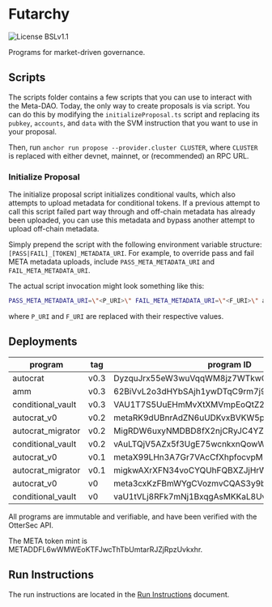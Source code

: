 # Futarchy

![License BSLv1.1](https://img.shields.io/badge/License-BSLv1.1-lightgray.svg)

Programs for market-driven governance.

## Scripts

The scripts folder contains a few scripts that you can use to interact with the Meta-DAO.
Today, the only way to create proposals is via script. You can do this by modifying the
`initializeProposal.ts` script and replacing its `pubkey`, `accounts`, and `data` with the
SVM instruction that you want to use in your proposal.

Then, run `anchor run propose --provider.cluster CLUSTER`, where `CLUSTER` is replaced with
either devnet, mainnet, or (recommended) an RPC URL.

### Initialize Proposal

The initialize proposal script initializes conditional vaults, which also attempts to upload metadata for conditional tokens. If a previous attempt to call this script failed part way through and off-chain metadata has already been uploaded, you can use this metadata and bypass another attempt to upload off-chain metadata.

Simply prepend the script with the following environment variable structure: `[PASS|FAIL]_[TOKEN]_METADATA_URI`. For example, to override pass and fail META metadata uploads, include `PASS_META_METADATA_URI` and `FAIL_META_METADATA_URI`.

The actual script invocation might look something like this:

```bash
PASS_META_METADATA_URI=\"<P_URI>\" FAIL_META_METADATA_URI=\"<F_URI>\" anchor run propose
```

where `P_URI` and `F_URI` are replaced with their respective values.

## Deployments

| program           | tag  | program ID                                   |
| ----------------- | ---- | -------------------------------------------- |
| autocrat          | v0.3 | DyzquJrx55eW3wuVqqWM8jz7WTkwG2U77nZGYnLWucFz  |
| amm               | v0.3 | 62BiVvL2o3dHYbSAjh1ywDTqC9rm7j9eg2PoRSSG9nEH |
| conditional_vault | v0.3 | VAU1T7S5UuEHmMvXtXMVmpEoQtZ2ya7eRb7gcN47wDp  |
| autocrat_v0       | v0.2 | metaRK9dUBnrAdZN6uUDKvxBVKW5pyCbPVmLtUZwtBp  |
| autocrat_migrator | v0.2 | MigRDW6uxyNMDBD8fX2njCRyJC4YZk2Rx9pDUZiAESt  |
| conditional_vault | v0.2 | vAuLTQjV5AZx5f3UgE75wcnkxnQowWxThn1hGjfCVwP  |
| autocrat_v0       | v0.1 | metaX99LHn3A7Gr7VAcCfXhpfocvpMpqQ3eyp3PGUUq  |
| autocrat_migrator | v0.1 | migkwAXrXFN34voCYQUhFQBXZJjHrWnpEXbSGTqZdB3  |
| autocrat_v0       | v0   | meta3cxKzFBmWYgCVozmvCQAS3y9b3fGxrG9HkHL7Wi  |
| conditional_vault | v0   | vaU1tVLj8RFk7mNj1BxqgAsMKKaL8UvEUHvU3tdbZPe  |

All programs are immutable and verifiable, and have been verified with the OtterSec API.

The META token mint is METADDFL6wWMWEoKTFJwcThTbUmtarRJZjRpzUvkxhr.

## Run Instructions

The run instructions are located in the [Run Instructions](RUN_INSTRUCTIONS.md) document.
